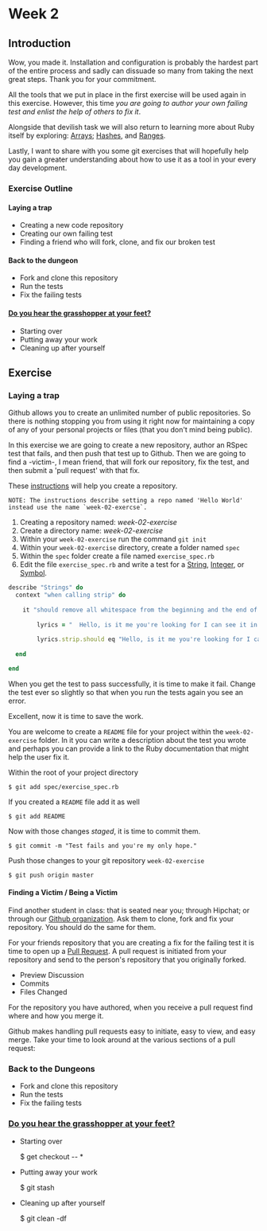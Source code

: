 # Week 2

## Introduction

Wow, you made it. Installation and configuration is probably the hardest part of the entire process and sadly can dissuade so many from taking the next great steps. Thank you for your commitment.

All the tools that we put in place in the first exercise will be used again in this exercise. However, this time *you are going to author your own failing test and enlist the help of others to fix it*.

Alongside that devilish task we will also return to learning more about Ruby itself by exploring: [Arrays](http://rubydoc.info/stdlib/core/1.9.2/Array); [Hashes](http://rubydoc.info/stdlib/core/1.9.2/Hash), and [Ranges](http://www.ruby-doc.org/core/Range.html).

Lastly, I want to share with you some git exercises that will hopefully help you gain a greater understanding about how to use it as a tool in your every day development.

### Exercise Outline

#### Laying a trap

* Creating a new code repository
* Creating our own failing test 
* Finding a friend who will fork, clone, and fix our broken test

#### Back to the dungeon

* Fork and clone this repository
* Run the tests
* Fix the failing tests

#### [Do you hear the grasshopper at your feet?](http://www.youtube.com/watch?v=WCyJRXvPNRo)

* Starting over
* Putting away your work
* Cleaning up after yourself

## Exercise

### Laying a trap

Github allows you to create an unlimited number of public repositories. So there is nothing stopping you from using it right now for maintaining a copy of any of your personal projects or files (that you don't mind being public).

In this exercise we are going to create a new repository, author an RSpec test that fails, and then push that test up to Github. Then we are going to find a -victim-, I mean friend, that will fork our repository, fix the test, and then submit a 'pull request' with that fix.

These [instructions](http://help.github.com/create-a-repo/) will help you create a repository.


    NOTE: The instructions describe setting a repo named 'Hello World' instead use the name `week-02-exercse`.
    
1. Creating a repository named: *week-02-exercise*
2. Create a directory name: *week-02-exercise*
3. Within your `week-02-exercise` run the command `git init`
2. Within your `week-02-exercise` directory, create a folder named `spec`
3. Within the `spec` folder create a file named `exercise_spec.rb`
4. Edit the file `exercise_spec.rb` and write a test for a [String](http://rubydoc.info/stdlib/core/1.9.2/String), [Integer](http://rubydoc.info/stdlib/core/1.9.2/Integer), or [Symbol](http://rubydoc.info/stdlib/core/1.9.2/Symbol).

```ruby
describe "Strings" do
  context "when calling strip" do
  
    it "should remove all whitespace from the beginning and the end of the string"
    
        lyrics = "  Hello, is it me you're looking for I can see it in your eyes  "
        
        lyrics.strip.should eq "Hello, is it me you're looking for I can see it in your eyes"
  
  end

end

```

When you get the test to pass successfully, it is time to make it fail. Change the test ever so slightly so that when you run the tests again you see an error.

Excellent, now it is time to save the work.

You are welcome to create a `README` file for your project within the `week-02-exercise` folder. In it you can write a description about the test you wrote and perhaps you can provide a link to the Ruby documentation that might help the user fix it.

Within the root of your project directory

    $ git add spec/exercise_spec.rb
    
If you created a `README` file add it as well

    $ git add README

Now with those changes *staged*, it is time to commit them.

    $ git commit -m "Test fails and you're my only hope."

Push those changes to your git repository `week-02-exercise`

    $ git push origin master

#### Finding a Victim / Being a Victim

Find another student in class: that is seated near you; through Hipchat; or through our [Github organization](https://github.com/organizations/UWE-Ruby/teams/90635). Ask them to clone, fork and fix your repository. You should do the same for them.

For your friends repository that you are creating a fix for the failing test it is time to open up a [Pull Request](http://help.github.com/send-pull-requests/). A pull request is initiated from your repository and send to the person's repository that you originally forked.

* Preview Discussion
* Commits
* Files Changed

For the repository you have authored, when you receive a pull request find where and how you merge it.

Github makes handling pull requests easy to initiate, easy to view, and easy merge. Take your time to look around at the various sections of a pull request:

### Back to the Dungeons

* Fork and clone this repository
* Run the tests
* Fix the failing tests


### [Do you hear the grasshopper at your feet?](http://www.youtube.com/watch?v=WCyJRXvPNRo)

* Starting over

    $ get checkout -- *
    
* Putting away your work

    $ git stash
    
* Cleaning up after yourself

    $ git clean -df
